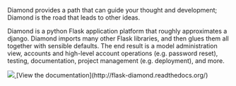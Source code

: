 Diamond provides a path that can guide your thought and development; Diamond is the road that leads to other ideas.

Diamond is a python Flask application platform that roughly approximates a django.  Diamond imports many other Flask libraries, and then glues them all together with sensible defaults.  The end result is a model administration view, accounts and high-level account operations (e.g. password reset), testing, documentation, project management (e.g. deployment), and more.

<a href="http://flask-diamond.readthedocs.org/">
    <img src="https://readthedocs.org/projects/flask-diamond/badge/?version=latest">
</a> [View the documentation](http://flask-diamond.readthedocs.org/)
